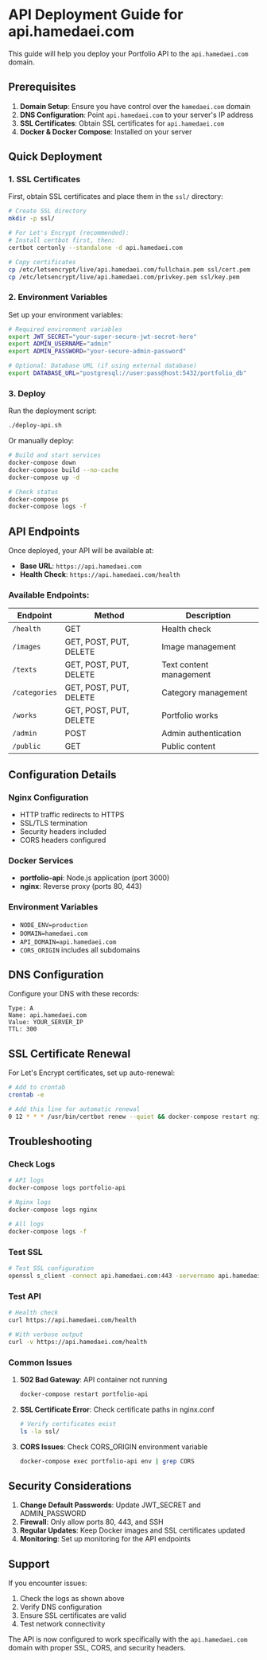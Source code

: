 # API Deployment Guide for api.hamedaei.com

This guide will help you deploy your Portfolio API to the `api.hamedaei.com` domain.

## Prerequisites

1. **Domain Setup**: Ensure you have control over the `hamedaei.com` domain
2. **DNS Configuration**: Point `api.hamedaei.com` to your server's IP address
3. **SSL Certificates**: Obtain SSL certificates for `api.hamedaei.com`
4. **Docker & Docker Compose**: Installed on your server

## Quick Deployment

### 1. SSL Certificates

First, obtain SSL certificates and place them in the `ssl/` directory:

```bash
# Create SSL directory
mkdir -p ssl/

# For Let's Encrypt (recommended):
# Install certbot first, then:
certbot certonly --standalone -d api.hamedaei.com

# Copy certificates
cp /etc/letsencrypt/live/api.hamedaei.com/fullchain.pem ssl/cert.pem
cp /etc/letsencrypt/live/api.hamedaei.com/privkey.pem ssl/key.pem
```

### 2. Environment Variables

Set up your environment variables:

```bash
# Required environment variables
export JWT_SECRET="your-super-secure-jwt-secret-here"
export ADMIN_USERNAME="admin"
export ADMIN_PASSWORD="your-secure-admin-password"

# Optional: Database URL (if using external database)
export DATABASE_URL="postgresql://user:pass@host:5432/portfolio_db"
```

### 3. Deploy

Run the deployment script:

```bash
./deploy-api.sh
```

Or manually deploy:

```bash
# Build and start services
docker-compose down
docker-compose build --no-cache
docker-compose up -d

# Check status
docker-compose ps
docker-compose logs -f
```

## API Endpoints

Once deployed, your API will be available at:

- **Base URL**: `https://api.hamedaei.com`
- **Health Check**: `https://api.hamedaei.com/health`

### Available Endpoints:

| Endpoint | Method | Description |
|----------|--------|-------------|
| `/health` | GET | Health check |
| `/images` | GET, POST, PUT, DELETE | Image management |
| `/texts` | GET, POST, PUT, DELETE | Text content management |
| `/categories` | GET, POST, PUT, DELETE | Category management |
| `/works` | GET, POST, PUT, DELETE | Portfolio works |
| `/admin` | POST | Admin authentication |
| `/public` | GET | Public content |

## Configuration Details

### Nginx Configuration
- HTTP traffic redirects to HTTPS
- SSL/TLS termination
- Security headers included
- CORS headers configured

### Docker Services
- **portfolio-api**: Node.js application (port 3000)
- **nginx**: Reverse proxy (ports 80, 443)

### Environment Variables
- `NODE_ENV=production`
- `DOMAIN=hamedaei.com`
- `API_DOMAIN=api.hamedaei.com`
- `CORS_ORIGIN` includes all subdomains

## DNS Configuration

Configure your DNS with these records:

```
Type: A
Name: api.hamedaei.com
Value: YOUR_SERVER_IP
TTL: 300
```

## SSL Certificate Renewal

For Let's Encrypt certificates, set up auto-renewal:

```bash
# Add to crontab
crontab -e

# Add this line for automatic renewal
0 12 * * * /usr/bin/certbot renew --quiet && docker-compose restart nginx
```

## Troubleshooting

### Check Logs
```bash
# API logs
docker-compose logs portfolio-api

# Nginx logs
docker-compose logs nginx

# All logs
docker-compose logs -f
```

### Test SSL
```bash
# Test SSL configuration
openssl s_client -connect api.hamedaei.com:443 -servername api.hamedaei.com
```

### Test API
```bash
# Health check
curl https://api.hamedaei.com/health

# With verbose output
curl -v https://api.hamedaei.com/health
```

### Common Issues

1. **502 Bad Gateway**: API container not running
   ```bash
   docker-compose restart portfolio-api
   ```

2. **SSL Certificate Error**: Check certificate paths in nginx.conf
   ```bash
   # Verify certificates exist
   ls -la ssl/
   ```

3. **CORS Issues**: Check CORS_ORIGIN environment variable
   ```bash
   docker-compose exec portfolio-api env | grep CORS
   ```

## Security Considerations

1. **Change Default Passwords**: Update JWT_SECRET and ADMIN_PASSWORD
2. **Firewall**: Only allow ports 80, 443, and SSH
3. **Regular Updates**: Keep Docker images and SSL certificates updated
4. **Monitoring**: Set up monitoring for the API endpoints

## Support

If you encounter issues:
1. Check the logs as shown above
2. Verify DNS configuration
3. Ensure SSL certificates are valid
4. Test network connectivity

The API is now configured to work specifically with the `api.hamedaei.com` domain with proper SSL, CORS, and security headers.
